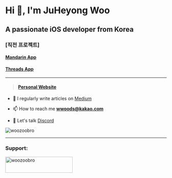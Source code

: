 

# Hi 👋, I'm JuHeyong Woo
## A passionate iOS developer from Korea


### [직전 프로젝트]
#### [Mandarin App](https://github.com/woozoobro/About_Mandarin.git)
#### [Threads App](https://github.com/woozoobro/ThreadsClone)

---

> #### [Personal Website](https://woozoobro.life)

- 📝 I regularly write articles on [Medium](https://medium.com/@woozoobro)

- 📫 How to reach me **wwoods@kakao.com**

- 🧵 Let's talk [Discord](https://discord.com/invite/5e5fTenSQt)

<p align="left"> <img src="https://komarev.com/ghpvc/?username=woozoobro&label=Profile%20views&color=0e75b6&style=flat" alt="woozoobro" /> </p>




___
<h3 align="left">Support:</h3>
<p><a href="https://www.buymeacoffee.com/woozoobro"> <img align="left" src="https://cdn.buymeacoffee.com/buttons/v2/default-yellow.png" height="50" width="210" alt="woozoobro" /></a></p><br><br>
